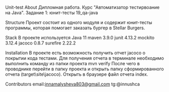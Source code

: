Unit-test
About
Дипломная работа. Курс "Автоматизатор тестирвоание на Java".
Задание 1: юнит-тесты 19_qa-java

Structure
Проект состоит из одного модуля и содержит юнит-тесты программы, которая помогает заказать бургер в Stellar Burgers.

Stack
В проекте используется Java 11 maven 3.9.0 junit 4.13.2 mockito 3.12.4 jacoco 0.8.7 surefire 2.22.2

Installation
В проекте есть возможность получить отчет jacoco о покрытии кода тестами. Для получения отчета в терминале необходимо выполнить команду из папки проекта mvn verify После чего в проводнике перейти в папку проекта и открыть папку сформированного отчета (target\site\jacoco). Открыть в браузере файл отчета index.

Contributors
email:innamalysheva803@gmail.com tg:@innushca

